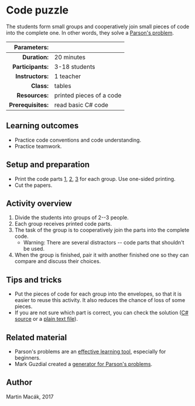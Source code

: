 # Code puzzle

The students form small groups and cooperatively join small pieces of code into the complete one. In other words, they solve a [Parson's problem](https://dl.acm.org/citation.cfm?id=1151890).

| Parameters:        |               |
| -----------------: | :------------ |
| **Duration:**      | 20 minutes    |
| **Participants:**  | 3-18 students |
| **Instructors:**   | 1 teacher     |
| **Class:**         | tables        |
| **Resources:**     | printed pieces of a code |
| **Prerequisites:** | read basic C# code |

## Learning outcomes

* Practice code conventions and code understanding.
* Practice teamwork.

## Setup and preparation

* Print the code parts [1](code-part1.png), [2](code-part2.png), [3](code-part3.png) for each group. Use one-sided printing.
* Cut the papers.

## Activity overview

1. Divide the students into groups of 2--3 people.
2. Each group receives printed code parts.
3. The task of the group is to cooperatively join the parts into the complete code.
	* Warning: There are several distractors -- code parts that shouldn't be used.
4. When the group is finished, pair it with another finished one so they can compare and discuss their choices.

## Tips and tricks

* Put the pieces of code for each group into the envelopes, so that it is easier to reuse this activity. It also reduces the chance of loss of some pieces.
* If you are not sure which part is correct, you can check the solution ([C# source](solution.cs) or a [plain text file](solution.txt)).

## Related material

* Parson's problems are an [effective learning tool](https://computinged.wordpress.com/2017/11/17/parsons-problems-have-same-learning-gains-as-writing-or-fixing-code-in-less-time-koli-calling-2017-preview/), especially for beginners.
* Mark Guzdial created a [generator for Parson's problems](https://computinged.wordpress.com/2018/06/08/a-generator-for-parsons-problems-on-latex-exams-and-quizzes/).

## Author

Martin Macák, 2017
